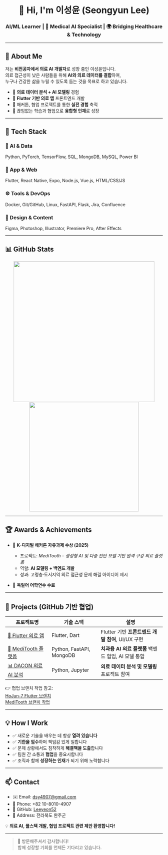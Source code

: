 <h1 align="center">👋 Hi, I'm 이성윤 (Seongyun Lee)</h1>
<h3 align="center">AI/ML Learner | 🦷 Medical AI Specialist | 🌍 Bridging Healthcare & Technology</h3>

---

## 📌 About Me

저는 **비전공자에서 의료 AI 개발자**로 성장 중인 이성윤입니다.  
의료 접근성이 낮은 사람들을 위해 **AI와 의료 데이터를 결합**하여,  
누구나 건강한 삶을 누릴 수 있도록 돕는 것을 목표로 하고 있습니다.  

- 🧠 **의료 데이터 분석 + AI 모델링** 경험  
- 📱 **Flutter 기반 의료 앱** 프론트엔드 개발  
- 🤝 해커톤, 협업 프로젝트를 통한 **실전 경험** 축적  
- 🌱 끊임없는 학습과 협업으로 **융합형 인재**로 성장

---

## 🧠 Tech Stack

### 🔬 AI & Data
Python, PyTorch, TensorFlow, SQL, MongoDB, MySQL, Power BI  

### 📱 App & Web
Flutter, React Native, Expo, Node.js, Vue.js, HTML/CSS/JS  

### ⚙️ Tools & DevOps
Docker, Git/GitHub, Linux, FastAPI, Flask, Jira, Confluence  

### 🎨 Design & Content
Figma, Photoshop, Illustrator, Premiere Pro, After Effects

---

## 📊 GitHub Stats

<div align="center">
<img src="https://github-readme-stats.vercel.app/api?username=Leeyeon52&show_icons=true&theme=radical" width="450" />
<img src="https://github-readme-stats.vercel.app/api/top-langs/?username=Leeyeon52&layout=compact&theme=radical" width="350" />
</div>

---

## 🏆 Awards & Achievements

- 🥇 **K-디지털 해커톤 자유과제 수상 (2025)**  
  - 프로젝트: *MediTooth – 생성형 AI 및 다중 진단 모델 기반 원격 구강 의료 플랫폼*  
  - 역할: **AI 모델링 + 백엔드 개발**  
  - 성과: 고령층·도서지역 의료 접근성 문제 해결 아이디어 제시

- 📘 **독일어 어학연수 수료**  

---

## 📁 Projects (GitHub 기반 협업)

| 프로젝트명 | 기술 스택 | 설명 |
|------------|------------|------|
| [📱 Flutter 의료 앱](https://github.com/Leeyeon52/25_07_21_Flutter1) | Flutter, Dart | Flutter 기반 **프론트엔드 개발 참여**, UI/UX 구현 |
| [🧠 MediTooth 플랫폼](https://github.com/ToothAI-Team) | Python, FastAPI, MongoDB | **치과용 AI 의료 플랫폼** 백엔드 협업, AI 모델 통합 |
| [📊 DACON 의료 AI 분석](https://github.com/Leeyeon52/Dacon-2025-08-25-Deacon-Basic-Starter) | Python, Jupyter | **의료 데이터 분석 및 모델링** 프로젝트 참여 |

👉 협업 브랜치 작업 참고:  
[HoJun-7 Flutter 브랜치](https://github.com/HoJun-7/25_07_21_Flutter/branches)  
[MediTooth 브랜치 작업](https://github.com/Lee-Jong-Hyuk-92/MediTooth/branches)

---

## 💡 How I Work

- ✅ 새로운 기술을 배우는 데 항상 **열려 있습니다**  
- ✅ **기한을 엄수**하며 책임감 있게 일합니다  
- ✅ 문제 상황에서도 침착하게 **해결책을 도출**합니다  
- ✅ 팀원 간 소통과 **협업**을 중요시합니다  
- ✅ 조직과 함께 **성장하는 인재**가 되기 위해 노력합니다

---

## 📫 Contact

- ✉️ Email: [dsy4907@gmail.com](mailto:dsy4907@gmail.com)  
- 📱 Phone: +82 10-8010-4907  
- 🐙 GitHub: [Leeyeon52](https://github.com/Leeyeon52)  
- 📍 Address: 전라북도 완주군  

💡 **의료 AI, 풀스택 개발, 협업 프로젝트 관련 제안 환영합니다!**

---

> 👏 방문해주셔서 감사합니다!  
> 함께 성장할 기회를 언제든 기다리고 있습니다.
